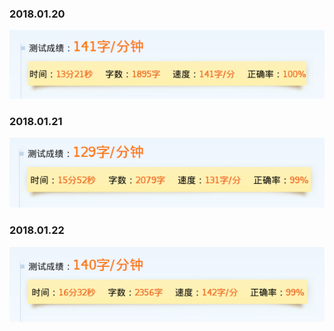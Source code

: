 
### 2018.01.20

![TypingSpeed](images/20.png)

### 2018.01.21

![TypingSpeed](images/21.png)

### 2018.01.22

![TypingSpeed](images/22.png)

